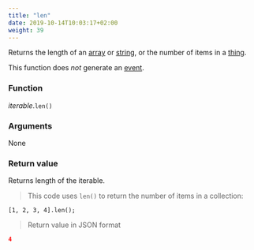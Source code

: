 ```yaml
---
title: "len"
date: 2019-10-14T10:03:17+02:00
weight: 39
---
```


Returns the length of an [array](../../data-types/array-type) or [string](../../data-types/string-raw), or the number of items in a [thing](../../data-types/thing-type).

This function does *not* generate an [event](../../events).

### Function
*iterable*.`len()`

### Arguments
None

### Return value
Returns length of the iterable.

> This code uses `len()` to return the number of items in a collection:

```
[1, 2, 3, 4].len();
```

> Return value in JSON format

```json
4
```
